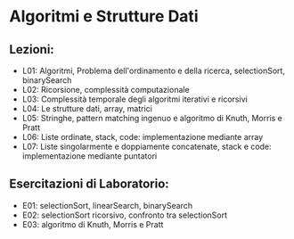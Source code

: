 # Algoritmi e Strutture Dati

## Lezioni:
  - L01: Algoritmi, Problema dell'ordinamento e della ricerca, selectionSort, binarySearch
  - L02: Ricorsione, complessità computazionale
  - L03: Complessità temporale degli algoritmi iterativi e ricorsivi
  - L04: Le strutture dati, array, matrici
  - L05: Stringhe, pattern matching ingenuo e algoritmo di Knuth, Morris e Pratt
  - L06: Liste ordinate, stack, code: implementazione mediante array
  - L07: Liste singolarmente e doppiamente concatenate, stack e code: implementazione mediante puntatori

## Esercitazioni di Laboratorio:
  - E01: selectionSort, linearSearch, binarySearch
  - E02: selectionSort ricorsivo, confronto tra selectionSort
  - E03: algoritmo di Knuth, Morris e Pratt
